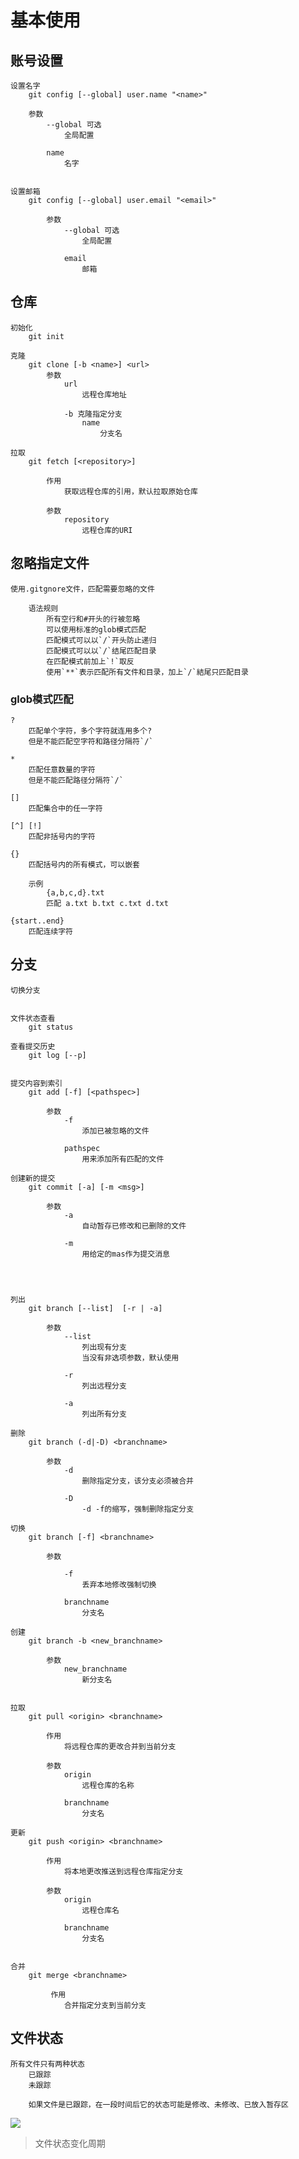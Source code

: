 # 基本使用
 
## 账号设置

    设置名字
        git config [--global] user.name "<name>"

        参数
            --global 可选
                全局配置

            name
                名字

    
    设置邮箱
        git config [--global] user.email "<email>"

            参数
                --global 可选
                    全局配置

                email
                    邮箱
                
## 仓库

    初始化
        git init

    克隆
        git clone [-b <name>] <url>
            参数
                url
                    远程仓库地址

                -b 克隆指定分支
                    name
                        分支名
    
    拉取
        git fetch [<repository>]

            作用
                获取远程仓库的引用，默认拉取原始仓库

            参数
                repository
                    远程仓库的URI
    
## 忽略指定文件
    使用.gitgnore文件，匹配需要忽略的文件

        语法规则
            所有空行和#开头的行被忽略
            可以使用标准的glob模式匹配
            匹配模式可以以`/`开头防止递归
            匹配模式可以以`/`结尾匹配目录
            在匹配模式前加上`!`取反
            使用`**`表示匹配所有文件和目录，加上`/`結尾只匹配目录

            
### glob模式匹配

    ?
        匹配单个字符，多个字符就连用多个?
        但是不能匹配空字符和路径分隔符`/`
    
    *
        匹配任意数量的字符
        但是不能匹配路径分隔符`/`

    []
        匹配集合中的任一字符

    [^] [!]
        匹配非括号内的字符

    {}
        匹配括号内的所有模式，可以嵌套

        示例
            {a,b,c,d}.txt
            匹配 a.txt b.txt c.txt d.txt
        
    {start..end}
        匹配连续字符

## 分支

    切换分支


    文件状态查看
        git status

    查看提交历史
        git log [--p]

    
    提交内容到索引
        git add [-f] [<pathspec>]

            参数
                -f
                    添加已被忽略的文件

                pathspec
                    用来添加所有匹配的文件
    
    创建新的提交
        git commit [-a] [-m <msg>]

            参数
                -a
                    自动暂存已修改和已删除的文件
                
                -m
                    用给定的mas作为提交消息
                
         
                    
    
    列出
        git branch [--list]  [-r | -a]

            参数
                --list
                    列出现有分支
                    当没有非选项参数，默认使用
                
                -r
                    列出远程分支
                
                -a
                    列出所有分支

    删除 
        git branch (-d|-D) <branchname>
            
            参数
                -d
                    删除指定分支，该分支必须被合并

                -D
                    -d -f的缩写，强制删除指定分支

    切换
        git branch [-f] <branchname>

            参数

                -f
                    丢弃本地修改强制切换

                branchname
                    分支名

    创建
        git branch -b <new_branchname>
            
            参数
                new_branchname
                    新分支名

    
    拉取
        git pull <origin> <branchname>

            作用
                将远程仓库的更改合并到当前分支
            
            参数
                origin
                    远程仓库的名称
                
                branchname
                    分支名
    
    更新
        git push <origin> <branchname>

            作用
                将本地更改推送到远程仓库指定分支

            参数
                origin
                    远程仓库名

                branchname
                    分支名


    合并
        git merge <branchname>

             作用
                合并指定分支到当前分支

## 文件状态

    所有文件只有两种状态
        已跟踪
        未跟踪

        如果文件是已跟踪，在一段时间后它的状态可能是修改、未修改、已放入暂存区

![](/static/image/git/lifecycle.png)

> 文件状态变化周期